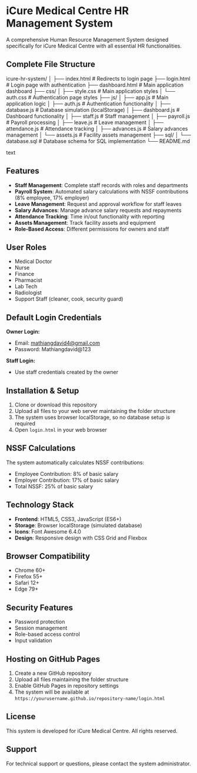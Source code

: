 # iCure Medical Centre HR Management System

A comprehensive Human Resource Management System designed specifically for iCure Medical Centre with all essential HR functionalities.

## Complete File Structure
icure-hr-system/
│
├── index.html # Redirects to login page
├── login.html # Login page with authentication
├── dashboard.html # Main application dashboard
├── css/
│ ├── style.css # Main application styles
│ └── auth.css # Authentication page styles
├── js/
│ ├── app.js # Main application logic
│ ├── auth.js # Authentication functionality
│ ├── database.js # Database simulation (localStorage)
│ ├── dashboard.js # Dashboard functionality
│ ├── staff.js # Staff management
│ ├── payroll.js # Payroll processing
│ ├── leave.js # Leave management
│ ├── attendance.js # Attendance tracking
│ ├── advances.js # Salary advances management
│ └── assets.js # Facility assets management
├── sql/
│ └── database.sql # Database schema for SQL implementation
└── README.md

text

## Features

- **Staff Management**: Complete staff records with roles and departments
- **Payroll System**: Automated salary calculations with NSSF contributions (8% employee, 17% employer)
- **Leave Management**: Request and approval workflow for staff leaves
- **Salary Advances**: Manage advance salary requests and repayments
- **Attendance Tracking**: Time in/out functionality with reporting
- **Assets Management**: Track facility assets and equipment
- **Role-Based Access**: Different permissions for owners and staff

## User Roles

- Medical Doctor
- Nurse
- Finance
- Pharmacist
- Lab Tech
- Radiologist
- Support Staff (cleaner, cook, security guard)

## Default Login Credentials

**Owner Login:**
- Email: mathiangdavid4@gmail.com
- Password: Mathiangdavid@123

**Staff Login:**
- Use staff credentials created by the owner

## Installation & Setup

1. Clone or download this repository
2. Upload all files to your web server maintaining the folder structure
3. The system uses browser localStorage, so no database setup is required
4. Open `login.html` in your web browser

## NSSF Calculations

The system automatically calculates NSSF contributions:
- Employee Contribution: 8% of basic salary
- Employer Contribution: 17% of basic salary
- Total NSSF: 25% of basic salary

## Technology Stack

- **Frontend**: HTML5, CSS3, JavaScript (ES6+)
- **Storage**: Browser localStorage (simulated database)
- **Icons**: Font Awesome 6.4.0
- **Design**: Responsive design with CSS Grid and Flexbox

## Browser Compatibility

- Chrome 60+
- Firefox 55+
- Safari 12+
- Edge 79+

## Security Features

- Password protection
- Session management
- Role-based access control
- Input validation

## Hosting on GitHub Pages

1. Create a new GitHub repository
2. Upload all files maintaining the folder structure
3. Enable GitHub Pages in repository settings
4. The system will be available at `https://yourusername.github.io/repository-name/login.html`

## License

This system is developed for iCure Medical Centre. All rights reserved.

## Support

For technical support or questions, please contact the system administrator.